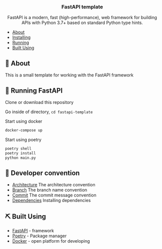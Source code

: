 <h3 align="center">FastAPI template</h3>


<p align="center"> FastAPI is a modern, fast (high-performance), web framework for building APIs with Python 3.7+ based on standard Python type hints.
    <br> 
</p>


- [About](#about)
- [Installing](#installing)
- [Running](#deployment)
- [Built Using](#built_using)


## 🧐 About <a name = "about"></a>
This is a small template for working with the FastAPI framework

## 🚀 Running FastAPI <a name = "deployment"></a>


Clone or download this repository


Go inside of directory,  `cd fastapi-template`

Start using docker
```bash
docker-compose up
```

Start using poetry
```bash
poetry shell
poetry install
python main.py
```


## 💭 Developer convention
- [Architecture](/docs/ARCHITECTURE.md) The architecture convention
- [Branch](/docs/BRANCH.md) The branch name convention
- [Commit](/docs/COMMIT.md) The commit message convention
- [Dependencies](./docs/InstallDependencies.md) Installing dependencies

## ⛏️ Built Using <a name = "built_using"></a>
- [FastAPI](https://fastapi.tiangolo.com/) - framework 
- [Poetry](https://python-poetry.org/) - Package manager
- [Docker](https://docs.docker.com/) - open platform for developing
